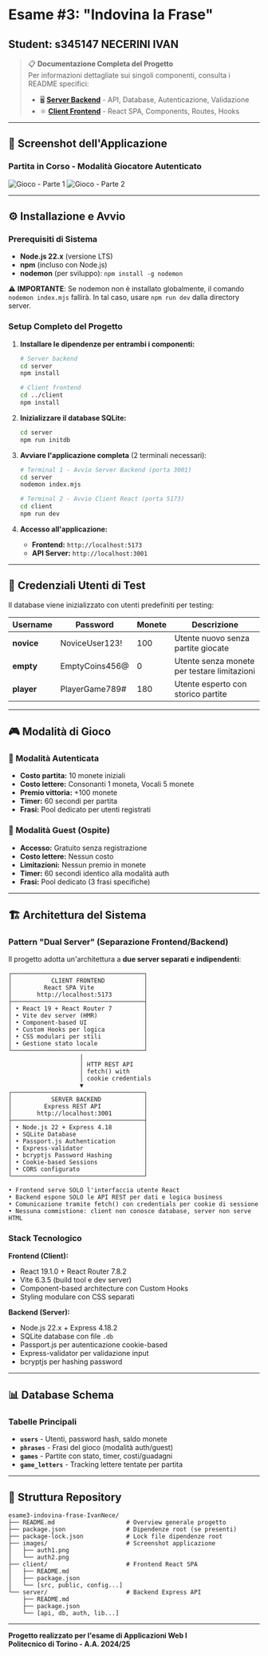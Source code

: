 # Esame #3: "Indovina la Frase"
## Student: s345147 NECERINI IVAN 

> 📋 **Documentazione Completa del Progetto**  
> Per informazioni dettagliate sui singoli componenti, consulta i README specifici:
> - 🖥️ **[Server Backend](./server/README.md)** - API, Database, Autenticazione, Validazione
> - ⚛️ **[Client Frontend](./client/README.md)** - React SPA, Components, Routes, Hooks

---

## 📱 Screenshot dell'Applicazione

### Partita in Corso - Modalità Giocatore Autenticato
![Gioco - Parte 1](./images/auth1.png)
![Gioco - Parte 2](./images/auth2.png)

---

## ⚙️ Installazione e Avvio

### Prerequisiti di Sistema
- **Node.js 22.x** (versione LTS)
- **npm** (incluso con Node.js)
- **nodemon** (per sviluppo): `npm install -g nodemon`

⚠️ **IMPORTANTE**: Se nodemon non è installato globalmente, il comando `nodemon index.mjs` fallirà. In tal caso, usare `npm run dev` dalla directory server.

### Setup Completo del Progetto

1. **Installare le dipendenze per entrambi i componenti:**
   ```bash
   # Server backend
   cd server
   npm install
   
   # Client frontend  
   cd ../client
   npm install
   ```

2. **Inizializzare il database SQLite:**
   ```bash
   cd server
   npm run initdb
   ```

3. **Avviare l'applicazione completa** (2 terminali necessari):
   ```bash
   # Terminal 1 - Avvio Server Backend (porta 3001)
   cd server
   nodemon index.mjs
   
   # Terminal 2 - Avvio Client React (porta 5173)
   cd client
   npm run dev
   ```

4. **Accesso all'applicazione:**
   - **Frontend:** `http://localhost:5173`
   - **API Server:** `http://localhost:3001`

---

## 👤 Credenziali Utenti di Test

Il database viene inizializzato con utenti predefiniti per testing:

| Username | Password | Monete | Descrizione |
|----------|----------|--------|-------------|
| **novice** | NoviceUser123! | 100 | Utente nuovo senza partite giocate |
| **empty** | EmptyCoins456@ | 0 | Utente senza monete per testare limitazioni |
| **player** | PlayerGame789# | 180 | Utente esperto con storico partite |

---

## 🎮 Modalità di Gioco

### 🔐 Modalità Autenticata
- **Costo partita:** 10 monete iniziali
- **Costo lettere:** Consonanti 1 moneta, Vocali 5 monete
- **Premio vittoria:** +100 monete
- **Timer:** 60 secondi per partita
- **Frasi:** Pool dedicato per utenti registrati

### 👤 Modalità Guest (Ospite)
- **Accesso:** Gratuito senza registrazione
- **Costo lettere:** Nessun costo
- **Limitazioni:** Nessun premio in monete
- **Timer:** 60 secondi identico alla modalità auth
- **Frasi:** Pool dedicato (3 frasi specifiche)

---
## 🏗️ Architettura del Sistema

### Pattern "Dual Server" (Separazione Frontend/Backend)

Il progetto adotta un'architettura a **due server separati e indipendenti**:

```
┌─────────────────────────────────────┐
│           CLIENT FRONTEND           │
│         React SPA Vite              │
│       http://localhost:5173         │
├─────────────────────────────────────┤
│ • React 19 + React Router 7         │
│ • Vite dev server (HMR)             │
│ • Component-based UI                │
│ • Custom Hooks per logica           │
│ • CSS modulari per stili            │
│ • Gestione stato locale             │
└─────────────────────────────────────┘
                    │
                    │ HTTP REST API
                    │ fetch() with
                    │ cookie credentials
                    ▼
┌─────────────────────────────────────┐
│           SERVER BACKEND            │
│         Express REST API            │
│       http://localhost:3001         │
├─────────────────────────────────────┤
│ • Node.js 22 + Express 4.18         │
│ • SQLite Database                   │
│ • Passport.js Authentication        │
│ • Express-validator                 │
│ • bcryptjs Password Hashing         │
│ • Cookie-based Sessions             │
│ • CORS configurato                  │
└─────────────────────────────────────┘

• Frontend serve SOLO l'interfaccia utente React
• Backend espone SOLO le API REST per dati e logica business  
• Comunicazione tramite fetch() con credentials per cookie di sessione
• Nessuna commistione: client non conosce database, server non serve HTML
```

### Stack Tecnologico

**Frontend (Client):**
- React 19.1.0 + React Router 7.8.2
- Vite 6.3.5 (build tool e dev server)
- Component-based architecture con Custom Hooks
- Styling modulare con CSS separati

**Backend (Server):**
- Node.js 22.x + Express 4.18.2
- SQLite database con file `.db`
- Passport.js per autenticazione cookie-based
- Express-validator per validazione input
- bcryptjs per hashing password

---

## 📊 Database Schema

### Tabelle Principali
- **`users`** - Utenti, password hash, saldo monete
- **`phrases`** - Frasi del gioco (modalità auth/guest)
- **`games`** - Partite con stato, timer, costi/guadagni
- **`game_letters`** - Tracking lettere tentate per partita

---

## 📁 Struttura Repository

```
esame3-indovina-frase-IvanNece/
├── README.md                    # Overview generale progetto
├── package.json                 # Dipendenze root (se presenti)
├── package-lock.json            # Lock file dipendenze root
├── images/                      # Screenshot applicazione
│   ├── auth1.png
│   └── auth2.png
├── client/                      # Frontend React SPA
│   ├── README.md
│   ├── package.json
│   └── [src, public, config...]
└── server/                      # Backend Express API
    ├── README.md  
    ├── package.json
    └── [api, db, auth, lib...]
```

---

**Progetto realizzato per l'esame di Applicazioni Web I**  
**Politecnico di Torino - A.A. 2024/25**
